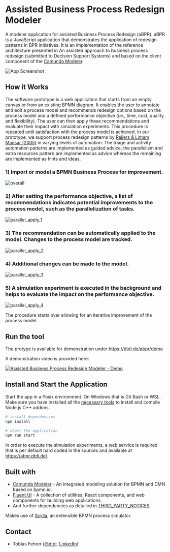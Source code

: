 # Assisted Business Process Redesign Modeler

A modeler application for assisted Business Process Redesign (aBPR). aBPR is a JavaScript application that demonstrates the application of redesign patterns in BPR initiatives.
It is an implementation of the reference architecture presented in An assisted approach to business process redesign (submitted to Decision Support Systems) and based on the client component of the [Camunda Modeler](https://github.com/camunda/camunda-modeler).

![App Screenshot](https://user-images.githubusercontent.com/922917/125647537-09db9217-a518-4590-bdd7-21e9832bd5e8.png)

## How it Works

The software prototype is a web application that starts from an empty canvas or from an existing BPMN diagram. It enables the user to annotate and edit a process model and recommends redesign options based on the process model and a defined performance objective (i.e., time, cost, quality, and flexibility). The user can then apply these recommendations and evaluate their impact with simulation experiments. This procedure is repeated until satisfaction with the process model is achieved. 
In our prototype, we support process redesign patterns by [Reijers & Limam Mansar (2005)](https://doi.org/10.1016/j.omega.2004.04.012) in varying levels of automation: The triage and activity automation patterns are implemented as guided advice, the parallelism and extra resources pattern are implemented as advice whereas the remaining are implemented as hints and ideas. 

### 1) Import or model a BPMN Business Process for improvement. 
![overall](https://user-images.githubusercontent.com/922917/125649915-accff879-538b-47b5-b75e-6a1ee47913ef.PNG)

### 2) After setting the performance objective, a list of recommendations indicates potential improvements to the process model, such as the parallelization of tasks.
![parallel_apply_1](https://user-images.githubusercontent.com/922917/125649930-efb88ab1-22aa-494a-a330-1e97e87995e9.png)

### 3) The recommendation can be automatically applied to the model. Changes to the process model are tracked. 
![parallel_apply_2](https://user-images.githubusercontent.com/922917/125649944-6f710924-63a5-4e76-b3a3-c8880f373e05.png)

### 4) Additional changes can be made to the model. 
![parallel_apply_3](https://user-images.githubusercontent.com/922917/125649954-d6c17dae-dd0b-4450-b59f-2153e45113f4.png)

### 5) A simulation experiment is executed in the background and helps to evaluate the impact on the performance objective. 
![parallel_apply_4](https://user-images.githubusercontent.com/922917/125649959-03ea9fc5-5403-463d-8a26-cd63f2755d11.png)

The procedure starts over allowing for an iterative improvement of the process model. 

## Run the tool

The protype is available for demonstration under https://dtdi.de/abpr/demo 

A demonstration video is provided here:

[![Assisted Business Process Redesign Modeler - Demo](https://user-images.githubusercontent.com/922917/125797093-c36d0b6e-1cc5-45bf-8d0b-ecc9b45a59a6.png)](https://www.youtube.com/watch?v=VqrHj7RaFXQ)

## Install and Start the Application

Start the app in a Posix environment. On Windows that is Git Bash or WSL. Make sure you have installed all the [necessary tools](https://github.com/nodejs/node-gyp#installation) to install and compile Node.js C++ addons.

```sh
# install dependencies
npm install

# start the application
npm run start
```

In order to execute the simulation experiments, a web service is required that is per default hard coded in the sources and available at https://abpr.dtdi.de/. 

## Built with

* [Camunda Modeler](https://github.com/camunda/camunda-modeler) - An integrated modeling solution for BPMN and DMN based on bpmn.io.
* [Fluent UI](https://github.com/microsoft/fluentui) -  A collection of utilities, React components, and web components for building web applications.
* And further dependencies as detailed in [THIRD_PARTY_NOTICES](https://github.com/dtdi/assisted-bpr-modeler/blob/main/THIRD_PARTY_NOTICES)

Makes use of [Scylla](https://github.com/bptlab/scylla), an extensible BPMN process simulator. 


## Contact

- Tobias Fehrer ([@dtdi](https://twitter.com/dtdi_), [LinkedIn](https://www.linkedin.com/in/tobiasfehrer/))
